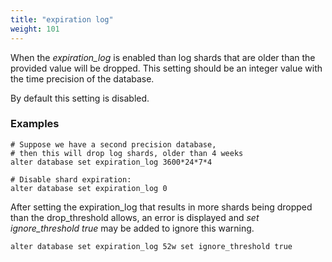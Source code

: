 ```yaml
---
title: "expiration log"
weight: 101
---
```


When the *expiration_log* is enabled than log shards that are older than the provided value will be dropped. This setting should be an integer value with the time precision of the database.

By default this setting is disabled.

### Examples

```siridb
# Suppose we have a second precision database,
# then this will drop log shards, older than 4 weeks
alter database set expiration_log 3600*24*7*4

# Disable shard expiration:
alter database set expiration_log 0
```

After setting the expiration_log that results in more shards being dropped than the drop_threshold allows, an error is displayed and *set ignore_threshold true* may be added to ignore this warning.

```siridb
alter database set expiration_log 52w set ignore_threshold true
```
